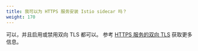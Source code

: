 ```yaml
---
title: 我可以为 HTTPS 服务安装 Istio sidecar 吗？
weight: 170
---
```


可以，并且启用或禁用双向 TLS 都可以。
参考 [HTTPS 服务的双向 TLS](/zh/docs/tasks/security/authentication/https-overlay/) 获取更多信息。
